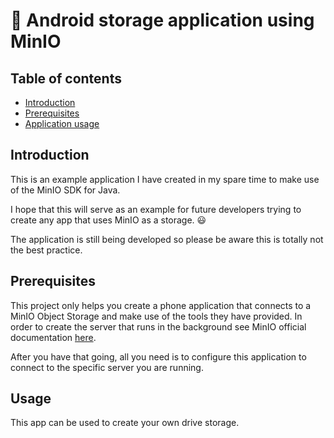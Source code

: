 # :iphone: Android storage application using MinIO

## Table of contents
 - [Introduction](#Introduction)
 - [Prerequisites](#Prerequisites)
 - [Application usage](#Usage)

 ## Introduction
This is an example application I have created in my spare time to make use of the MinIO SDK for Java. 

I hope that this will serve as an example for future developers trying to create any app that uses MinIO as a storage. :smiley: 

The application is still being developed so please be aware this is totally not the best practice.

## Prerequisites

This project only helps you create a phone application that connects to a MinIO Object Storage and make use of the tools they have provided. In order to create the server that runs in the background see MinIO official documentation [here](https://docs.min.io/docs/minio-quickstart-guide.html).

After you have that going, all you need is to configure this application to connect to the specific server you are running. 
 ## Usage

This app can be used to create your own drive storage.

